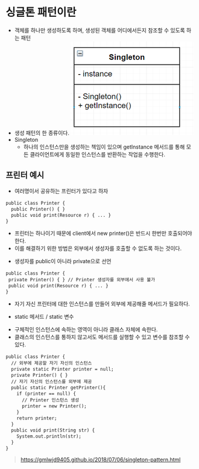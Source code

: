 싱글톤 패턴이란
======================================================
* 객체를 하나만 생성하도록 하며, 생성된 객체를 어디에서든지 참조할 수 있도록 하는 패턴
* 생성 패턴의 한 종류이다.
 ![싱글톤](../img/singleton.PNG)
* Singleton
  - 하나의 인스턴스만을 생성하는 책임이 있으며 getInstance 메서드를 통해 모든 클라이언트에게 동일한 인스턴스를 반환하는 작업을 수행한다.
  
프린터 예시
---------------------------------------------------
* 여러명이서 공유하는 프린터가 있다고 하자

~~~
public class Printer {
  public Printer() { }
  public void print(Resource r) { ... }
}

~~~

* 프린터는 하나이기 때문에 client에서 new printer()은 반드시 한번만 호출되어야 한다.
* 이를 해결하기 위한 방법은 외부에서 생성자를 호출할 수 없도록 하는 것이다.
 - 생성자를 public이 아니라 private으로 선언
 
 ~~~
 public class Printer {
  private Printer() { } // Printer 생성자를 외부에서 사용 불가
  public void print(Resource r) { ... }
}

 ~~~

* 자기 자신 프린터에 대한 인스턴스를 만들어 외부에 제공해줄 메서드가 필요하다.
 - static 메서드 / static 변수
  + 구체적인 인스턴스에 속하는 영역이 아니라 클래스 자체에 속한다.
  + 클래스의 인스턴스를 통하지 않고서도 메서드를 실행할 수 있고 변수를 참조할 수 있다.
  
~~~
public class Printer {
  // 외부에 제공할 자기 자신의 인스턴스
  private static Printer printer = null;
  private Printer() { }
  // 자기 자신의 인스턴스를 외부에 제공
  public static Printer getPrinter(){
    if (printer == null) {
      // Printer 인스턴스 생성
      printer = new Printer();
    }
    return printer;
  }
  public void print(String str) {
    System.out.println(str);
  }
}

~~~





























>https://gmlwjd9405.github.io/2018/07/06/singleton-pattern.html
